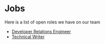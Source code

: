 # Jobs

Here is a list of open roles we have on our team

- [Developer Relations Engineer](engineer.md)
- [Technical Writer](technical-writer.md)
